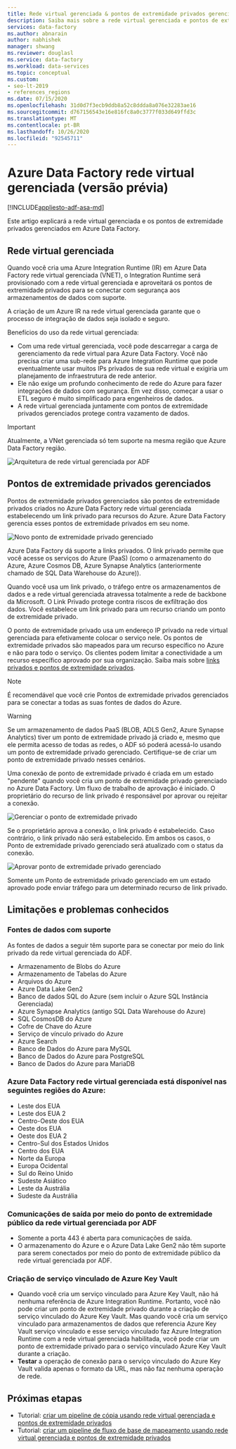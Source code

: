 ```yaml
---
title: Rede virtual gerenciada & pontos de extremidade privados gerenciados
description: Saiba mais sobre a rede virtual gerenciada e pontos de extremidade privados gerenciados em Azure Data Factory.
services: data-factory
ms.author: abnarain
author: nabhishek
manager: shwang
ms.reviewer: douglasl
ms.service: data-factory
ms.workload: data-services
ms.topic: conceptual
ms.custom:
- seo-lt-2019
- references_regions
ms.date: 07/15/2020
ms.openlocfilehash: 31d0d7f3ecb9ddb8a52c8ddda8a076e32283ae16
ms.sourcegitcommit: d767156543e16e816fc8a0c3777f033d649ffd3c
ms.translationtype: MT
ms.contentlocale: pt-BR
ms.lasthandoff: 10/26/2020
ms.locfileid: "92545711"
---
```

# <a name="azure-data-factory-managed-virtual-network-preview"></a>Azure Data Factory rede virtual gerenciada (versão prévia)

[!INCLUDE[appliesto-adf-asa-md](includes/appliesto-adf-asa-md.md)]

Este artigo explicará a rede virtual gerenciada e os pontos de extremidade privados gerenciados em Azure Data Factory.


## <a name="managed-virtual-network"></a>Rede virtual gerenciada

Quando você cria uma Azure Integration Runtime (IR) em Azure Data Factory rede virtual gerenciada (VNET), o Integration Runtime será provisionado com a rede virtual gerenciada e aproveitará os pontos de extremidade privados para se conectar com segurança aos armazenamentos de dados com suporte. 

A criação de um Azure IR na rede virtual gerenciada garante que o processo de integração de dados seja isolado e seguro. 

Benefícios do uso da rede virtual gerenciada:

- Com uma rede virtual gerenciada, você pode descarregar a carga de gerenciamento da rede virtual para Azure Data Factory. Você não precisa criar uma sub-rede para Azure Integration Runtime que pode eventualmente usar muitos IPs privados de sua rede virtual e exigiria um planejamento de infraestrutura de rede anterior. 
- Ele não exige um profundo conhecimento de rede do Azure para fazer integrações de dados com segurança. Em vez disso, começar a usar o ETL seguro é muito simplificado para engenheiros de dados. 
- A rede virtual gerenciada juntamente com pontos de extremidade privados gerenciados protege contra vazamento de dados. 

> [!IMPORTANT]
>Atualmente, a VNet gerenciada só tem suporte na mesma região que Azure Data Factory região.
 

![Arquitetura de rede virtual gerenciada por ADF](./media/managed-vnet/managed-vnet-architecture-diagram.png)

## <a name="managed-private-endpoints"></a>Pontos de extremidade privados gerenciados

Pontos de extremidade privados gerenciados são pontos de extremidade privados criados no Azure Data Factory rede virtual gerenciada estabelecendo um link privado para recursos do Azure. Azure Data Factory gerencia esses pontos de extremidade privados em seu nome. 

![Novo ponto de extremidade privado gerenciado](./media/tutorial-copy-data-portal-private/new-managed-private-endpoint.png)

Azure Data Factory dá suporte a links privados. O link privado permite que você acesse os serviços do Azure (PaaS) (como o armazenamento do Azure, Azure Cosmos DB, Azure Synapse Analytics (anteriormente chamado de SQL Data Warehouse do Azure)).

Quando você usa um link privado, o tráfego entre os armazenamentos de dados e a rede virtual gerenciada atravessa totalmente a rede de backbone da Microsoft. O Link Privado protege contra riscos de exfiltração dos dados. Você estabelece um link privado para um recurso criando um ponto de extremidade privado.

O ponto de extremidade privado usa um endereço IP privado na rede virtual gerenciada para efetivamente colocar o serviço nele. Os pontos de extremidade privados são mapeados para um recurso específico no Azure e não para todo o serviço. Os clientes podem limitar a conectividade a um recurso específico aprovado por sua organização. Saiba mais sobre [links privados e pontos de extremidade privados](https://docs.microsoft.com/azure/private-link/).

> [!NOTE]
> É recomendável que você crie Pontos de extremidade privados gerenciados para se conectar a todas as suas fontes de dados do Azure. 
 
> [!WARNING]
> Se um armazenamento de dados PaaS (BLOB, ADLS Gen2, Azure Synapse Analytics) tiver um ponto de extremidade privado já criado e, mesmo que ele permita acesso de todas as redes, o ADF só poderá acessá-lo usando um ponto de extremidade privado gerenciado. Certifique-se de criar um ponto de extremidade privado nesses cenários. 

Uma conexão de ponto de extremidade privado é criada em um estado "pendente" quando você cria um ponto de extremidade privado gerenciado no Azure Data Factory. Um fluxo de trabalho de aprovação é iniciado. O proprietário do recurso de link privado é responsável por aprovar ou rejeitar a conexão.

![Gerenciar o ponto de extremidade privado](./media/tutorial-copy-data-portal-private/manage-private-endpoint.png)

Se o proprietário aprova a conexão, o link privado é estabelecido. Caso contrário, o link privado não será estabelecido. Em ambos os casos, o Ponto de extremidade privado gerenciado será atualizado com o status da conexão.

![Aprovar ponto de extremidade privado gerenciado](./media/tutorial-copy-data-portal-private/approve-private-endpoint.png)

Somente um Ponto de extremidade privado gerenciado em um estado aprovado pode enviar tráfego para um determinado recurso de link privado.

## <a name="limitations-and-known-issues"></a>Limitações e problemas conhecidos
### <a name="supported-data-sources"></a>Fontes de dados com suporte
As fontes de dados a seguir têm suporte para se conectar por meio do link privado da rede virtual gerenciada do ADF.
- Armazenamento de Blobs do Azure
- Armazenamento de Tabelas do Azure
- Arquivos do Azure
- Azure Data Lake Gen2
- Banco de dados SQL do Azure (sem incluir o Azure SQL Instância Gerenciada)
- Azure Synapse Analytics (antigo SQL Data Warehouse do Azure)
- SQL CosmosDB do Azure
- Cofre de Chave do Azure
- Serviço de vínculo privado do Azure
- Azure Search
- Banco de Dados do Azure para MySQL
- Banco de Dados do Azure para PostgreSQL
- Banco de Dados do Azure para MariaDB

### <a name="azure-data-factory-managed-virtual-network-is-available-in-the-following-azure-regions"></a>Azure Data Factory rede virtual gerenciada está disponível nas seguintes regiões do Azure:
- Leste dos EUA
- Leste dos EUA 2
- Centro-Oeste dos EUA
- Oeste dos EUA
- Oeste dos EUA 2
- Centro-Sul dos Estados Unidos
- Centro dos EUA
- Norte da Europa
- Europa Ocidental
- Sul do Reino Unido
- Sudeste Asiático
- Leste da Austrália
- Sudeste da Austrália

### <a name="outbound-communications-through-public-endpoint-from-adf-managed-virtual-network"></a>Comunicações de saída por meio do ponto de extremidade público da rede virtual gerenciada por ADF
- Somente a porta 443 é aberta para comunicações de saída.
- O armazenamento do Azure e o Azure Data Lake Gen2 não têm suporte para serem conectados por meio do ponto de extremidade público da rede virtual gerenciada por ADF.

### <a name="linked-service-creation-of-azure-key-vault"></a>Criação de serviço vinculado de Azure Key Vault 
- Quando você cria um serviço vinculado para Azure Key Vault, não há nenhuma referência de Azure Integration Runtime. Portanto, você não pode criar um ponto de extremidade privado durante a criação de serviço vinculado do Azure Key Vault. Mas quando você cria um serviço vinculado para armazenamentos de dados que referencia Azure Key Vault serviço vinculado e esse serviço vinculado faz Azure Integration Runtime com a rede virtual gerenciada habilitada, você pode criar um ponto de extremidade privado para o serviço vinculado Azure Key Vault durante a criação. 
- **Testar** a operação de conexão para o serviço vinculado do Azure Key Vault valida apenas o formato da URL, mas não faz nenhuma operação de rede.

## <a name="next-steps"></a>Próximas etapas

- Tutorial: [criar um pipeline de cópia usando rede virtual gerenciada e pontos de extremidade privados](tutorial-copy-data-portal-private.md) 
- Tutorial: [criar um pipeline de fluxo de base de mapeamento usando rede virtual gerenciada e pontos de extremidade privados](tutorial-data-flow-private.md)
